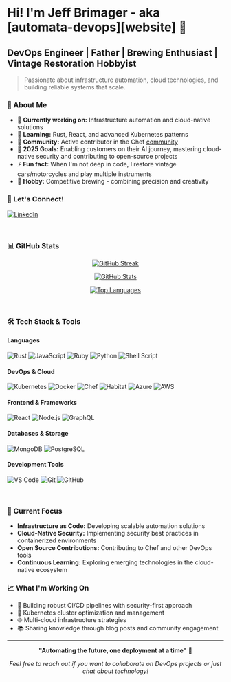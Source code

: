 # Hi! I'm Jeff Brimager - aka [automata-devops][website] 👋

## DevOps Engineer | Father | Brewing Enthusiast | Vintage Restoration Hobbyist

> Passionate about infrastructure automation, cloud technologies, and building reliable systems that scale.

### 🚀 About Me

- 🔭 **Currently working on:** Infrastructure automation and cloud-native solutions
- 🌱 **Learning:** Rust, React, and advanced Kubernetes patterns
- 👥 **Community:** Active contributor in the Chef [community][chef-slack]
- 🎯 **2025 Goals:** Enabling customers on their AI journey, mastering cloud-native security and contributing to open-source projects
- ⚡ **Fun fact:** When I'm not deep in code, I restore vintage cars/motorcycles and play multiple instruments
- 🍺 **Hobby:** Competitive brewing - combining precision and creativity

### 🤝 Let's Connect!
[![LinkedIn](https://img.shields.io/badge/LinkedIn-0077B5?style=for-the-badge&logo=linkedin&logoColor=white)][linkedin]

<br />

### 📊 GitHub Stats

<div align="center">
  
[![GitHub Streak](https://github-readme-streak-stats.herokuapp.com?user=sam1el&theme=dark&ring=58A6FF&fire=58A6FF&currStreakLabel=58A6FF)](https://git.io/streak-stats)

[![GitHub Stats](https://github-readme-stats.vercel.app/api?username=sam1el&show_icons=true&theme=dark&hide_border=true&count_private=true)](https://github.com/anuraghazra/github-readme-stats)

[![Top Languages](https://github-readme-stats.vercel.app/api/top-langs/?username=sam1el&layout=compact&theme=dark&hide_border=true)](https://github.com/anuraghazra/github-readme-stats)

</div>

<br />

### 🛠️ Tech Stack & Tools

#### Languages
![Rust](https://img.shields.io/badge/Rust-000000?style=for-the-badge&logo=rust&logoColor=white)
![JavaScript](https://img.shields.io/badge/JavaScript-F7DF1E?style=for-the-badge&logo=javascript&logoColor=black)
![Ruby](https://img.shields.io/badge/Ruby-CC342D?style=for-the-badge&logo=ruby&logoColor=white)
![Python](https://img.shields.io/badge/Python-3776AB?style=for-the-badge&logo=python&logoColor=white)
![Shell Script](https://img.shields.io/badge/Shell_Script-121011?style=for-the-badge&logo=gnu-bash&logoColor=white)

#### DevOps & Cloud
![Kubernetes](https://img.shields.io/badge/kubernetes-326ce5.svg?&style=for-the-badge&logo=kubernetes&logoColor=white)
![Docker](https://img.shields.io/badge/Docker-2496ED?style=for-the-badge&logo=docker&logoColor=white)
![Chef](https://img.shields.io/badge/Chef-F09820?style=for-the-badge&logo=chef&logoColor=white)
![Habitat](https://img.shields.io/badge/Habitat-006494?style=for-the-badge&logo=chef&logoColor=white)
![Azure](https://img.shields.io/badge/Microsoft_Azure-0089D0?style=for-the-badge&logo=microsoft-azure&logoColor=white)
![AWS](https://img.shields.io/badge/Amazon_AWS-232F3E?style=for-the-badge&logo=amazon-aws&logoColor=white)

#### Frontend & Frameworks
![React](https://img.shields.io/badge/React-20232A?style=for-the-badge&logo=react&logoColor=61DAFB)
![Node.js](https://img.shields.io/badge/Node.js-43853D?style=for-the-badge&logo=node.js&logoColor=white)
![GraphQL](https://img.shields.io/badge/GraphQl-E10098?style=for-the-badge&logo=graphql&logoColor=white)

#### Databases & Storage
![MongoDB](https://img.shields.io/badge/MongoDB-4EA94B?style=for-the-badge&logo=mongodb&logoColor=white)
![PostgreSQL](https://img.shields.io/badge/PostgreSQL-316192?style=for-the-badge&logo=postgresql&logoColor=white)

#### Development Tools
![VS Code](https://img.shields.io/badge/Visual_Studio_Code-0078D4?style=for-the-badge&logo=visual%20studio%20code&logoColor=white)
![Git](https://img.shields.io/badge/Git-F05032?style=for-the-badge&logo=git&logoColor=white)
![GitHub](https://img.shields.io/badge/GitHub-100000?style=for-the-badge&logo=github&logoColor=white)

<br />

### 🎯 Current Focus

- **Infrastructure as Code:** Developing scalable automation solutions
- **Cloud-Native Security:** Implementing security best practices in containerized environments  
- **Open Source Contributions:** Contributing to Chef and other DevOps tools
- **Continuous Learning:** Exploring emerging technologies in the cloud-native ecosystem

### 📈 What I'm Working On

- 🔧 Building robust CI/CD pipelines with security-first approach
- 🚀 Kubernetes cluster optimization and management
- 🌐 Multi-cloud infrastructure strategies
- 📚 Sharing knowledge through blog posts and community engagement

---

<div align="center">

**"Automating the future, one deployment at a time"** 🚀

*Feel free to reach out if you want to collaborate on DevOps projects or just chat about technology!*

</div>

[linkedin]: https://www.linkedin.com/in/jeff-brimager-14490139
[chef-slack]: https://chefcommunity.slack.com
